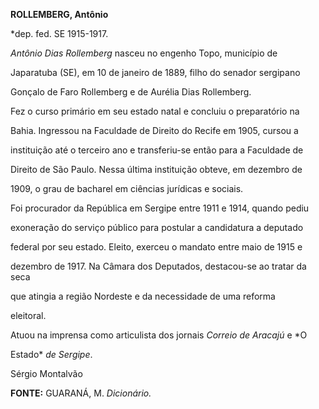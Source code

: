 **ROLLEMBERG, Antônio**



\*dep. fed. SE 1915-1917.



*Antônio Dias Rollemberg* nasceu no engenho Topo, município de

Japaratuba (SE), em 10 de janeiro de 1889, filho do senador sergipano

Gonçalo de Faro Rollemberg e de Aurélia Dias Rollemberg.



Fez o curso primário em seu estado natal e concluiu o preparatório na

Bahia. Ingressou na Faculdade de Direito do Recife em 1905, cursou a

instituição até o terceiro ano e transferiu-se então para a Faculdade de

Direito de São Paulo. Nessa última instituição obteve, em dezembro de

1909, o grau de bacharel em ciências jurídicas e sociais.



Foi procurador da República em Sergipe entre 1911 e 1914, quando pediu

exoneração do serviço público para postular a candidatura a deputado

federal por seu estado. Eleito, exerceu o mandato entre maio de 1915 e

dezembro de 1917. Na Câmara dos Deputados, destacou-se ao tratar da seca

que atingia a região Nordeste e da necessidade de uma reforma

eleitoral.  



Atuou na imprensa como articulista dos jornais *Correio de Aracajú* e *O

Estado* *de Sergipe*.  



Sérgio Montalvão



**FONTE:** GUARANÁ, M. *Dicionário.*

